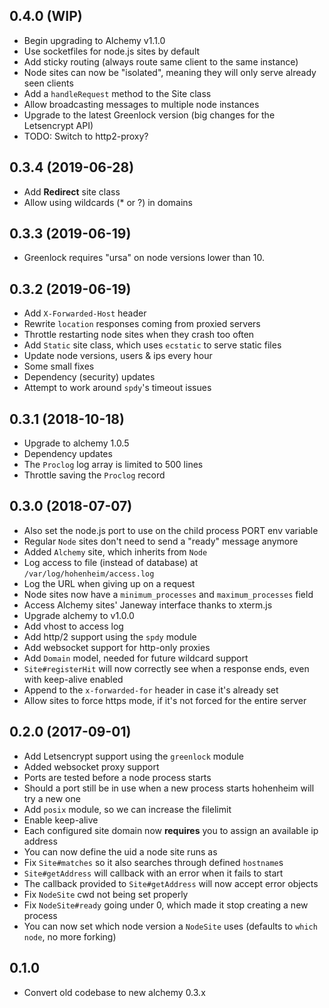 ## 0.4.0 (WIP)

* Begin upgrading to Alchemy v1.1.0
* Use socketfiles for node.js sites by default
* Add sticky routing (always route same client to the same instance)
* Node sites can now be "isolated", meaning they will only serve already seen clients
* Add a `handleRequest` method to the Site class
* Allow broadcasting messages to multiple node instances
* Upgrade to the latest Greenlock version (big changes for the Letsencrypt API)
* TODO: Switch to http2-proxy?

## 0.3.4 (2019-06-28)

* Add **Redirect** site class
* Allow using wildcards (* or ?) in domains

## 0.3.3 (2019-06-19)

* Greenlock requires "ursa" on node versions lower than 10.

## 0.3.2 (2019-06-19)

* Add `X-Forwarded-Host` header
* Rewrite `location` responses coming from proxied servers
* Throttle restarting node sites when they crash too often
* Add `Static` site class, which uses `ecstatic` to serve static files
* Update node versions, users & ips every hour
* Some small fixes
* Dependency (security) updates
* Attempt to work around `spdy`'s timeout issues

## 0.3.1 (2018-10-18)

* Upgrade to alchemy 1.0.5
* Dependency updates
* The `Proclog` log array is limited to 500 lines
* Throttle saving the `Proclog` record

## 0.3.0 (2018-07-07)

* Also set the node.js port to use on the child process PORT env variable
* Regular `Node` sites don't need to send a "ready" message anymore
* Added `Alchemy` site, which inherits from `Node`
* Log access to file (instead of database) at `/var/log/hohenheim/access.log`
* Log the URL when giving up on a request
* Node sites now have a `minimum_processes` and `maximum_processes` field
* Access Alchemy sites' Janeway interface thanks to xterm.js
* Upgrade alchemy to v1.0.0
* Add vhost to access log
* Add http/2 support using the `spdy` module
* Add websocket support for http-only proxies
* Add `Domain` model, needed for future wildcard support
* `Site#registerHit` will now correctly see when a response ends, even with keep-alive enabled
* Append to the `x-forwarded-for` header in case it's already set
* Allow sites to force https mode, if it's not forced for the entire server

## 0.2.0 (2017-09-01)

* Add Letsencrypt support using the `greenlock` module
* Added websocket proxy support
* Ports are tested before a node process starts
* Should a port still be in use when a new process starts hohenheim will try a new one
* Add `posix` module, so we can increase the filelimit
* Enable keep-alive
* Each configured site domain now **requires** you to assign an available ip address
* You can now define the uid a node site runs as
* Fix `Site#matches` so it also searches through defined `hostname`s
* `Site#getAddress` will callback with an error when it fails to start
* The callback provided to `Site#getAddress` will now accept error objects
* Fix `NodeSite` cwd not being set properly
* Fix `NodeSite#ready` going under 0, which made it stop creating a new process
* You can now set which node version a `NodeSite` uses (defaults to `which node`, no more forking)

## 0.1.0

* Convert old codebase to new alchemy 0.3.x
